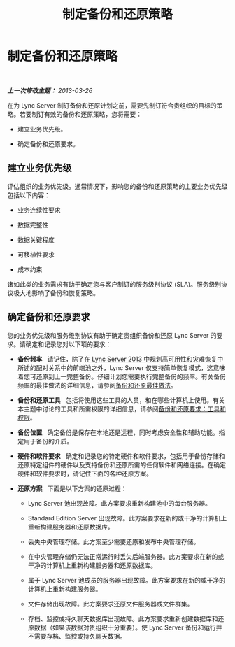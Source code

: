 ﻿---
title: 制定备份和还原策略
TOCTitle: 制定备份和还原策略
ms:assetid: f545a75f-bbc4-4968-b510-8f6f3920112b
ms:mtpsurl: https://technet.microsoft.com/zh-cn/library/Hh202195(v=OCS.15)
ms:contentKeyID: 52061176
ms.date: 05/19/2016
mtps_version: v=OCS.15
ms.translationtype: HT
---

# 制定备份和还原策略

 

_**上一次修改主题：** 2013-03-26_

在为 Lync Server 制订备份和还原计划之前，需要先制订符合贵组织的目标的策略。若要制订有效的备份和还原策略，您将需要：

  - 建立业务优先级。

  - 确定备份和还原要求。

## 建立业务优先级

评估组织的业务优先级。通常情况下，影响您的备份和还原策略的主要业务优先级包括以下内容：

  - 业务连续性要求

  - 数据完整性

  - 数据关键程度

  - 可移植性要求

  - 成本约束

诸如此类的业务需求有助于确定您与客户制订的服务级别协议 (SLA)。服务级别协议极大地影响了备份和恢复策略。

## 确定备份和还原要求

您的业务优先级和服务级别协议有助于确定贵组织备份和还原 Lync Server 的要求。请确定和记录您对以下项的要求：

  - **备份频率**   请记住，除了[在 Lync Server 2013 中规划高可用性和灾难恢复](lync-server-2013-planning-for-high-availability-and-disaster-recovery.md)中所述的配对关系中的前端池之外，Lync Server 仅支持简单恢复模式，这意味着您可还原到上一完整备份。仔细计划您需要执行完整备份的频率。有关备份频率的最佳做法的详细信息，请参阅[备份和还原最佳做法](lync-server-2013-best-practices-for-backup-and-restoration.md)。

  - **备份和还原工具**   包括将使用这些工具的人员，和在哪些计算机上使用。有关本主题中讨论的工具和所需权限的详细信息，请参阅[备份和还原要求：工具和权限](lync-server-2013-backup-and-restoration-requirements-tools-and-permissions.md)。

  - **备份位置**   确定备份是保存在本地还是远程，同时考虑安全性和辅助功能。指定用于备份的介质。

  - **硬件和软件要求**   确定和记录您的特定硬件和软件要求，包括用于备份存储和还原特定组件的硬件以及支持备份和还原所需的任何软件和网络连接。在确定硬件和软件要求时，请记住下面的各种还原方案。

  - **还原方案**   下面是以下方案的还原过程：
    
      - Lync Server 池出现故障。此方案要求重新构建池中的每台服务器。
    
      - Standard Edition Server 出现故障。此方案要求在新的或干净的计算机上重新构建服务器和还原数据库。
    
      - 丢失中央管理存储。此方案至少需要还原和发布中央管理存储。
    
      - 在中央管理存储仍无法正常运行时丢失后端服务器。此方案要求在新的或干净的计算机上重新构建服务器和还原数据库。
    
      - 属于 Lync Server 池成员的服务器出现故障。此方案要求在新的或干净的计算机上重新构建服务器。
    
      - 文件存储出现故障。此方案要求还原文件服务器或文件群集。
    
      - 存档、监控或持久聊天数据库出现故障。此方案要求重新创建数据库和还原数据（如果该数据对贵组织十分重要）。使 Lync Server 备份和运行并不需要存档、监控或持久聊天数据。

